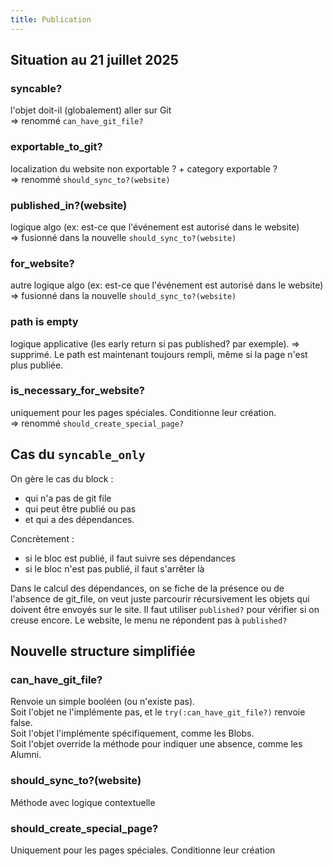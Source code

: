 ```yaml
---
title: Publication
---
```


## Situation au 21 juillet 2025

### syncable?
l'objet doit-il (globalement) aller sur Git  
=> renommé `can_have_git_file?`

### exportable_to_git?
localization du website non exportable ? + category exportable ?  
=> renommé `should_sync_to?(website)`

### published_in?(website)
logique algo (ex: est-ce que l'événement est autorisé dans le website)  
=> fusionné dans la nouvelle `should_sync_to?(website)`

### for_website? 
autre logique algo (ex: est-ce que l'événement est autorisé dans le website) 
=> fusionné dans la nouvelle `should_sync_to?(website)`

### path is empty 
logique applicative (les early return si pas published? par exemple). 
=> supprimé. Le path est maintenant toujours rempli, même si la page n'est plus publiée.

### is_necessary_for_website? 
uniquement pour les pages spéciales. Conditionne leur création.  
=> renommé `should_create_special_page?`

## Cas du `syncable_only`

On gère le cas du block :
- qui n'a pas de git file
- qui peut être publié ou pas
- et qui a des dépendances.


Concrètement : 
- si le bloc est publié, il faut suivre ses dépendances
- si le bloc n'est pas publié, il faut s'arrêter là


Dans le calcul des dépendances, on se fiche de la présence ou de l'absence de git_file, on veut juste parcourir récursivement les objets qui doivent être envoyés sur le site.
Il faut utiliser `published?` pour vérifier si on creuse encore.
Le website, le menu ne répondent pas à `published?`


## Nouvelle structure simplifiée

### can_have_git_file?
Renvoie un simple booléen (ou n'existe pas).  
Soit l'objet ne l'implémente pas, et le `try(:can_have_git_file?)` renvoie false.  
Soit l'objet l'implémente spécifiquement, comme les Blobs.  
Soit l'objet override la méthode pour indiquer une absence, comme les Alumni.

### should_sync_to?(website) 
Méthode avec logique contextuelle

### should_create_special_page? 
Uniquement pour les pages spéciales. Conditionne leur création